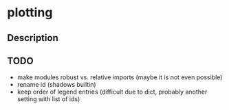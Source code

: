 # plotting

## Description

## TODO
  - make modules robust vs. relative imports (maybe it is not even possible)
  - rename id (shadows builtin)
  - keep order of legend entries (difficult due to dict, probably another setting with list of ids)
